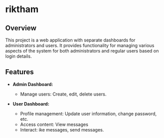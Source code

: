 # riktham

## Overview
This project is a web application with separate dashboards for administrators and users. It provides functionality for managing various aspects of the system for both administrators and regular users based on login details.

## Features
- **Admin Dashboard:**
  - Manage users: Create, edit, delete users.

- **User Dashboard:**
  - Profile management: Update user information, change password, etc.
  - Access content: View messages
  - Interact: ike messages, send messages.

